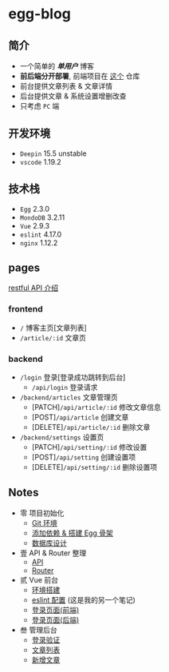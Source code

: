 # egg-blog

## 简介
- 一个简单的 ***单用户*** 博客
- **前后端分开部署**, 前端项目在 [这个](https://github.com/SublimeCT/egg-blog-front) 仓库
- 前台提供文章列表 & 文章详情
- 后台提供文章 & 系统设置增删改查
- 只考虑 `PC` 端

## 开发环境
- `Deepin` 15.5 unstable
- `vscode` 1.19.2

## 技术栈
- `Egg` 2.3.0
- `MondoDB` 3.2.11
- `Vue` 2.9.3
- `eslint` 4.17.0
- `nginx` 1.12.2

## pages
[restful API 介绍](http://www.ruanyifeng.com/blog/2014/05/restful_api.html)
### frontend
- `/` 博客主页[文章列表]
- `/article/:id` 文章页
### backend
- `/login` 登录[登录成功跳转到后台]  
    - `/api/login` 登录请求
- `/backend/articles` 文章管理页
    - [PATCH]`/api/article/:id` 修改文章信息
    - [POST]`/api/article` 创建文章
    - [DELETE]`/api/article/:id` 删除文章
- `/backend/settings` 设置页
    - [PATCH]`/api/setting/:id` 修改设置 
    - [POST]`/api/setting` 创建设置项
    - [DELETE]`/api/setting/:id` 删除设置项

## Notes
- 零 项目初始化
    - [Git 环境](https://github.com/SublimeCT/egg-blog/blob/master/docs/0/built_git_env.md)
    - [添加依赖 & 搭建 Egg 骨架](https://github.com/SublimeCT/egg-blog/blob/master/docs/0/add_dependence.md)
    - [数据库设计](https://github.com/SublimeCT/egg-blog/blob/master/docs/0/db.md)
- 壹 API & Router 整理
    - [API](https://github.com/SublimeCT/egg-blog/blob/master/docs/1/API.md)
    - [Router](https://github.com/SublimeCT/egg-blog/blob/master/docs/1/Frontend.md)
- 贰 Vue 前台
    - [环境搭建](https://github.com/SublimeCT/egg-blog/blob/master/docs/2/env.md)
    - [eslint 配置](https://github.com/SublimeCT/note/blob/master/JS/NodeJs/Note_doc/eslint.md) (这是我的另一个笔记)
    - [登录页面(前端)](https://github.com/SublimeCT/egg-blog/blob/master/docs/2/login.md)
    - [登录页面(后端)](https://github.com/SublimeCT/egg-blog/blob/master/docs/2/login-backend.md)
- 叁 管理后台
    - [登录验证](https://github.com/SublimeCT/egg-blog/blob/master/docs/3/login_check.md)
    - [文章列表](https://github.com/SublimeCT/egg-blog/blob/master/docs/3/article_list.md)
    - [新增文章](https://github.com/SublimeCT/egg-blog/blob/master/docs/3/publish_article.md)
